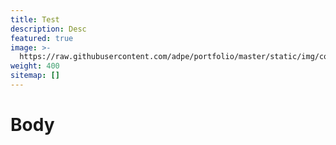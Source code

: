 ```yaml
---
title: Test
description: Desc
featured: true
image: >-
  https://raw.githubusercontent.com/adpe/portfolio/master/static/img/contributions.png?token=AJB3PAixw4Z4A15bcMFfwS5nKHug3sqCks5cdvxWwA%3D%3D
weight: 400
sitemap: []
---
```

# Body
